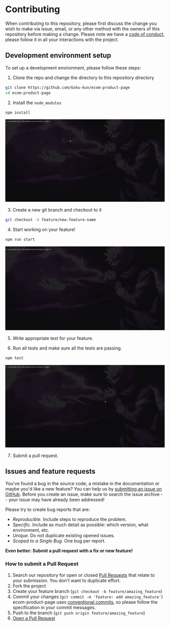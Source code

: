 # Contributing

When contributing to this repository, please first discuss the change you wish to make via issue, email, or any other method with the owners of this repository before making a change.
Please note we have a [code of conduct](CODE_OF_CONDUCT.md), please follow it in all your interactions with the project.

## Development environment setup

To set up a development environment, please follow these steps:

1. Clone the repo and change the directory to this repository directory

```sh
git clone https://github.com/Goku-kun/ecom-product-page
cd ecom-product-page
```

2. Install the `node_modules`

```sh
npm install
```

![how to install](./images/how-to-install.gif)

3. Create a new git branch and checkout to it

```sh
git checkout -b feature/new-feature-name
```

4. Start working on your feature!

```sh
npm run start
```

![how to develop](./images/how-to-develop.gif)

5. Write appropriate test for your feature.

6. Run all tests and make sure all the tests are passing.

```sh
npm test
```

![how to test](./images/how-to-test.gif)

7. Submit a pull request.

## Issues and feature requests

You've found a bug in the source code, a mistake in the documentation or maybe you'd like a new feature? You can help us by [submitting an issue on GitHub](https://github.com/Goku-kun/ecom-product-page/issues). Before you create an issue, make sure to search the issue archive -- your issue may have already been addressed!

Please try to create bug reports that are:

- _Reproducible._ Include steps to reproduce the problem.
- _Specific._ Include as much detail as possible: which version, what environment, etc.
- _Unique._ Do not duplicate existing opened issues.
- _Scoped to a Single Bug._ One bug per report.

**Even better: Submit a pull request with a fix or new feature!**

### How to submit a Pull Request

1. Search our repository for open or closed
   [Pull Requests](https://github.com/Goku-kun/ecom-product-page/pulls)
   that relate to your submission. You don't want to duplicate effort.
2. Fork the project
3. Create your feature branch (`git checkout -b feature/amazing_feature`)
4. Commit your changes (`git commit -m 'feature: add amazing_feature'`) ecom-product-page uses [conventional commits](https://www.conventionalcommits.org), so please follow the specification in your commit messages.
5. Push to the branch (`git push origin feature/amazing_feature`)
6. [Open a Pull Request](https://github.com/Goku-kun/ecom-product-page/compare?expand=1)
